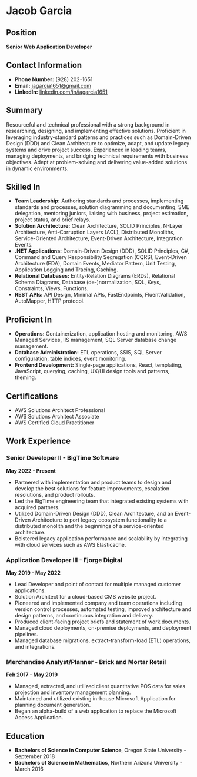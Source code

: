 # Jacob Garcia

## Position
**Senior Web Application Developer**

## Contact Information
- **Phone Number:** (928) 202-1651
- **Email:** [jagarcia1651@gmail.com](mailto:jagarcia1651@gmail.com)
- **LinkedIn:** [linkedin.com/in/jagarcia1651](https://linkedin.com/in/jagarcia1651)

## Summary
Resourceful and technical professional with a strong background in researching, designing, and implementing effective solutions. Proficient in leveraging industry-standard patterns and practices such as Domain-Driven Design (DDD) and Clean Architecture to optimize, adapt, and update legacy systems and drive project success. Experienced in leading teams, managing deployments, and bridging technical requirements with business objectives. Adept at problem-solving and delivering value-added solutions in dynamic environments.

## Skilled In
- **Team Leadership:** Authoring standards and processes, implementing standards and processes, solution diagramming and documenting, SME delegation, mentoring juniors, liaising with business, project estimation, project status, and brief relays.
- **Solution Architecture:** Clean Architecture, SOLID Principles, N-Layer Architecture, Anti-Corruption Layers (ACL), Distributed Monoliths, Service-Oriented Architecture, Event-Driven Architecture, Integration Events.
- **.NET Applications:** Domain-Driven Design (DDD), SOLID Principles, C#, Command and Query Responsibility Segregation (CQRS), Event-Driven Architecture (EDA), Domain Events, Mediator Pattern, Unit Testing, Application Logging and Tracing, Caching.
- **Relational Databases:** Entity-Relation Diagrams (ERDs), Relational Schema Diagrams, Database (de-)normalization, SQL, Keys, Constraints, Views, Functions.
- **REST APIs:** API Design, Minimal APIs, FastEndpoints, FluentValidation, AutoMapper, HTTP protocol.

## Proficient In
- **Operations:** Containerization, application hosting and monitoring, AWS Managed Services, IIS management, SQL Server database change management.
- **Database Administration:** ETL operations, SSIS, SQL Server configuration, table indices, event monitoring.
- **Frontend Development:** Single-page applications, React, templating, JavaScript, querying, caching, UX/UI design tools and patterns, theming.

## Certifications
- AWS Solutions Architect Professional
- AWS Solutions Architect Associate
- AWS Certified Cloud Practitioner

## Work Experience

### Senior Developer II - BigTime Software
**May 2022 - Present**
- Partnered with implementation and product teams to design and develop the best solutions for feature improvements, escalation resolutions, and product rollouts.
- Led the BigTime engineering team that integrated existing systems with acquired partners.
- Utilized Domain-Driven Design (DDD), Clean Architecture, and an Event-Driven Architecture to port legacy ecosystem functionality to a distributed monolith and the beginnings of a service-oriented architecture.
- Bolstered legacy application performance and scalability by integrating with cloud services such as AWS Elasticache.

### Application Developer III - Fjorge Digital
**May 2019 - May 2022**
- Lead Developer and point of contact for multiple managed customer applications.
- Solution Architect for a cloud-based CMS website project.
- Pioneered and implemented company and team operations including version control processes, automated testing, improved architecture and design patterns, and continuous integration and delivery.
- Produced client-facing project briefs and statement of work documents.
- Managed cloud deployments, on-premise deployments, and deployment pipelines.
- Managed database migrations, extract-transform-load (ETL) operations, and integrations.

### Merchandise Analyst/Planner - Brick and Mortar Retail
**Feb 2017 - May 2019**
- Managed, extracted, and utilized client quantitative POS data for sales projection and inventory management planning.
- Maintained and utilized existing in-house Microsoft Application for planning document generation.
- Began an alpha-build of a web application to replace the Microsoft Access Application.

## Education
- **Bachelors of Science in Computer Science**, Oregon State University - September 2018
- **Bachelors of Science in Mathematics**, Northern Arizona University - March 2016
